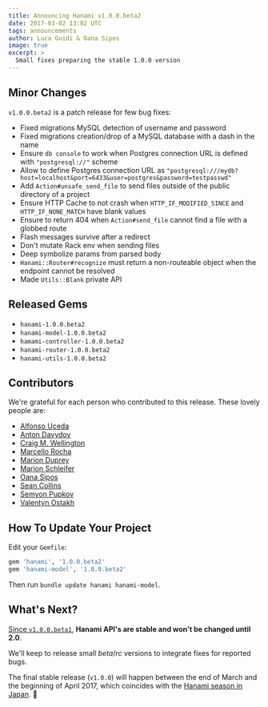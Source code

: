 ```yaml
---
title: Announcing Hanami v1.0.0.beta2
date: 2017-03-02 13:02 UTC
tags: announcements
author: Luca Guidi & Oana Sipos
image: true
excerpt: >
  Small fixes preparing the stable 1.0.0 version
---
```


## Minor Changes

`v1.0.0.beta2` is a patch release for few bug fixes:

- Fixed migrations MySQL detection of username and password
- Fixed migrations creation/drop of a MySQL database with a dash in the name
- Ensure `db console` to work when Postgres connection URL is defined with `"postgresql://"` scheme
- Allow to define Postgres connection URL as `"postgresql:///mydb?host=localhost&port=6433&user=postgres&password=testpasswd"`
- Add `Action#unsafe_send_file` to send files outside of the public directory of a project
- Ensure HTTP Cache to not crash when `HTTP_IF_MODIFIED_SINCE` and `HTTP_IF_NONE_MATCH` have blank values
- Ensure to return 404 when `Action#send_file` cannot find a file with a globbed route
- Flash messages survive after a redirect
- Don't mutate Rack env when sending files
- Deep symbolize params from parsed body
- `Hanami::Router#recognize` must return a non-routeable object when the endpoint cannot be resolved
- Made `Utils::Blank` private API

## Released Gems

  * `hanami-1.0.0.beta2`
  * `hanami-model-1.0.0.beta2`
  * `hamami-controller-1.0.0.beta2`
  * `hanami-router-1.0.0.beta2`
  * `hanami-utils-1.0.0.beta2`

## Contributors

We're grateful for each person who contributed to this release. These lovely people are:

* [Alfonso Uceda](https://github.com/AlfonsoUceda)
* [Anton Davydov](https://github.com/davydovanton)
* [Craig M. Wellington](https://github.com/tercenya)
* [Marcello Rocha](https://github.com/mereghost)
* [Marion Duprey](https://github.com/TiteiKo)
* [Marion Schleifer](https://github.com/marionschleifer)
* [Oana Sipos](https://github.com/oana-sipos)
* [Sean Collins](https://github.com/cllns)
* [Semyon Pupkov](https://github.com/artofhuman)
* [Valentyn Ostakh](https://github.com/valikos)

## How To Update Your Project

Edit your `Gemfile`:

```ruby
gem 'hanami', '1.0.0.beta2'
gem 'hanami-model', '1.0.0.beta2'
```

Then run `bundle update hanami hanami-model`.

## What's Next?

[Since `v1.0.0.beta1`](/blog/2017/02/14/announcing-hanami-100beta1), **Hanami API's are stable and won't be changed until 2.0**.

We'll keep to release small _beta_/_rc_ versions to integrate fixes for reported bugs.

The final stable release (`v1.0.0`) will happen between the end of March and the beginning of April 2017, which coincides with the [Hanami season in Japan](http://www.japan-guide.com/sakura/). 🌸
